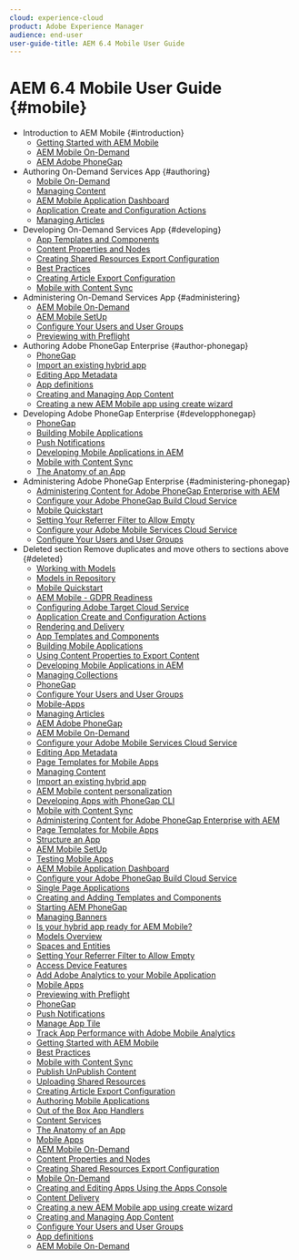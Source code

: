 ```yaml
---
cloud: experience-cloud
product: Adobe Experience Manager
audience: end-user
user-guide-title: AEM 6.4 Mobile User Guide
---
```


# AEM 6.4 Mobile User Guide {#mobile}

+ Introduction to AEM Mobile {#introduction}
    + [Getting Started with AEM Mobile](getting-started-aem-mobile.md)
    + [AEM Mobile On-Demand](getting-started-aem-mobile-on-demand.md)
    + [AEM Adobe PhoneGap](getting-started-aem-mobile-phonegap.md)
+ Authoring On-Demand Services App {#authoring} 
    + [Mobile On-Demand](mobile-apps-ondemand.md)
    + [Managing Content](mobile-apps-ondemand-manage-content-ondemand.md)
    + [AEM Mobile Application Dashboard](mobile-apps-ondemand-application-dashboard.md)
    + [Application Create and Configuration Actions](mobile-apps-ondemand-application-create-configure-action.md)
    + [Managing Articles](mobile-on-demand-managing-articles.md)
+ Developing On-Demand Services App {#developing}
    + [App Templates and Components](app-templates-and-components1.md)
    + [Content Properties and Nodes](content-properties.md)
    + [Creating Shared Resources Export Configuration](creating-shared-resources-export-configuration.md)
    + [Best Practices](best-practices-aem-mobile.md)
    + [Creating Article Export Configuration](creating-article-export-configuration.md)
    + [Mobile with Content Sync](mobile-ondemand-contentsync.md)
+ Administering On-Demand Services App {#administering}
    + [AEM Mobile On-Demand](aem-mobile.md)
    + [AEM Mobile SetUp](aem-mobile-setup.md)
    + [Configure Your Users and User Groups](configure-users-groups.md)
    + [Previewing with Preflight](aem-mobile-manage-ondemand-services.md)
+ Authoring Adobe PhoneGap Enterprise {#author-phonegap}
    + [PhoneGap](developing-in-phonegap.md)
    + [Import an existing hybrid app](phonegap-import-hybrid-app.md)
    + [Editing App Metadata](phonegap-editmetadata.md)
    + [App definitions](phonegap-app-definitions.md)
    + [Creating and Managing App Content](phonegap-manage-app-content.md)
    + [Creating a new AEM Mobile app using create wizard](phonegap-create-new-app.md)
+ Developing Adobe PhoneGap Enterprise {#developphonegap}
    + [PhoneGap](phonegap.md)
    + [Building Mobile Applications](building-app-mobile-phonegap.md)
    + [Push Notifications](phonegap-push-notifications.md)
    + [Developing Mobile Applications in AEM](developing-mobile-applications.md)
    + [Mobile with Content Sync](phonegap-contentsync.md)
    + [The Anatomy of an App](phonegap-apps-arch.md)
+ Administering Adobe PhoneGap Enterprise {#administering-phonegap}
    + [Administering Content for Adobe PhoneGap Enterprise with AEM](administer-phonegap.md)
    + [Configure your Adobe PhoneGap Build Cloud Service](configure-phonegap-build-cloud.md)
    + [Mobile Quickstart](phonegap-mobile-quickstart.md)
    + [Setting Your Referrer Filter to Allow Empty](setting-referrer-filter-empty.md)
    + [Configure your Adobe Mobile Services Cloud Service](configure-adobe-mobile-cloud-service.md)
    + [Configure Your Users and User Groups](aem-mobile-configure-users.md)
+ Deleted section Remove duplicates and move others to sections above {#deleted}
    + [Working with Models](working-with-a-model.md)
    + [Models in Repository](models-in-repository.md)
    + [Mobile Quickstart](phonegap-mobile-quickstart.md)
    + [AEM Mobile - GDPR Readiness](aem-mobile-gdpr-compliance.md)
    + [Configuring Adobe Target Cloud Service](aem-mobile-configuring-cloud-service.md)
    + [Application Create and Configuration Actions](mobile-apps-ondemand-application-create-configure-action.md)
    + [Rendering and Delivery](rendering-and-delivery.md)
    + [App Templates and Components](app-templates-and-components1.md)
    + [Building Mobile Applications](building-app-mobile-phonegap.md)
    + [Using Content Properties to Export Content](on-demand-content-properties-exporting.md)
    + [Developing Mobile Applications in AEM](developing-mobile-applications.md)
    + [Managing Collections](mobile-on-demand-managing-collections.md)
    + [PhoneGap](developing-in-phonegap.md)
    + [Configure Your Users and User Groups](configure-users-groups.md)
    + [Mobile-Apps](mobile-apps.md)
    + [Managing Articles](mobile-on-demand-managing-articles.md)
    + [AEM Adobe PhoneGap](getting-started-aem-mobile-phonegap.md)
    + [AEM Mobile On-Demand](aem-mobile.md)
    + [Configure your Adobe Mobile Services Cloud Service](configure-adobe-mobile-cloud-service.md)
    + [Editing App Metadata](phonegap-editmetadata.md)
    + [Page Templates for Mobile Apps](apps-architecture.md)
    + [Managing Content](mobile-apps-ondemand-manage-content-ondemand.md)
    + [Import an existing hybrid app](phonegap-import-hybrid-app.md)
    + [AEM Mobile content personalization](phonegap-aem-mobile-content-personalization.md)
    + [Developing Apps with PhoneGap CLI](phonegap-apps-pg-cli.md)
    + [Mobile with Content Sync](mobile-ondemand-contentsync.md)
    + [Administering Content for Adobe PhoneGap Enterprise with AEM](administer-phonegap.md)
    + [Page Templates for Mobile Apps](phonegap-apps-arch-page-templates.md)
    + [Structure an App](phonegap-structure-an-app.md)
    + [AEM Mobile SetUp](aem-mobile-setup.md)
    + [Testing Mobile Apps](develop-mobile-apps-testing.md)
    + [AEM Mobile Application Dashboard](mobile-apps-ondemand-application-dashboard.md)
    + [Configure your Adobe PhoneGap Build Cloud Service](configure-phonegap-build-cloud.md)
    + [Single Page Applications](phonegap-single-page-applications.md)
    + [Creating and Adding Templates and Components](mobile-ondemand-app-templates.md)
    + [Starting AEM PhoneGap](starting-aem-phonegap-app.md)
    + [Managing Banners](mobile-on-demand-managing-banners.md)
    + [Is your hybrid app ready for AEM Mobile?](phonegap-adding-content-to-imported-app.md)
    + [Models Overview](model-management.md)
    + [Spaces and Entities](spaces-and-entities.md)
    + [Setting Your Referrer Filter to Allow Empty](setting-referrer-filter-empty.md)
    + [Access Device Features](phonegap-access-device-features.md)
    + [Add Adobe Analytics to your Mobile Application](phonegap-add-analytics-to-apps.md)
    + [Mobile Apps](administer-mobile-apps.md)
    + [Previewing with Preflight](aem-mobile-manage-ondemand-services.md)
    + [PhoneGap](phonegap.md)
    + [Push Notifications](phonegap-push-notifications.md)
    + [Manage App Tile](phonegap-app-details-tile.md)
    + [Track App Performance with Adobe Mobile Analytics](phonegap-intro-to-app-analytics.md)
    + [Getting Started with AEM Mobile](getting-started-aem-mobile.md)
    + [Best Practices](best-practices-aem-mobile.md)
    + [Mobile with Content Sync](phonegap-contentsync.md)
    + [Publish UnPublish Content](mobile-on-demand-publishing-unpublishing.md)
    + [Uploading Shared Resources](mobile-on-demand-shared-resources.md)
    + [Creating Article Export Configuration](creating-article-export-configuration.md)
    + [Authoring Mobile Applications](phonegap-authoring-apps.md)
    + [Out of the Box App Handlers](contentsync-app-handlers.md)
    + [Content Services](developing-content-services.md)
    + [The Anatomy of an App](phonegap-apps-arch.md)
    + [Mobile Apps](develop-mobile-apps.md)
    + [AEM Mobile On-Demand](aem-mobile-on-demand.md)
    + [Content Properties and Nodes](content-properties.md)
    + [Creating Shared Resources Export Configuration](creating-shared-resources-export-configuration.md)
    + [Mobile On-Demand](mobile-apps-ondemand.md)
    + [Creating and Editing Apps Using the Apps Console](phonegap-apps-console.md)
    + [Content Delivery](develop-content-as-a-service.md)
    + [Creating a new AEM Mobile app using create wizard](phonegap-create-new-app.md)
    + [Creating and Managing App Content](phonegap-manage-app-content.md)
    + [Configure Your Users and User Groups](aem-mobile-configure-users.md)
    + [App definitions](phonegap-app-definitions.md)
    + [AEM Mobile On-Demand](getting-started-aem-mobile-on-demand.md)

<!--

we deleted these two above due to bug workaround 

third item under Authoring On-Demand Services App {#authoring}
commented out [Cloud Configuration](mobile-on-demand-associating-an-on-demand-app-to-cloud-configuration.md)

below [Configure your Adobe PhoneGap Build Cloud Service](configure-phonegap-build-cloud.md)
commented out [Cloud Configuration](mobile-on-demand-associating-an-On-Demand-app-to-cloud-configuration.md)
-->
